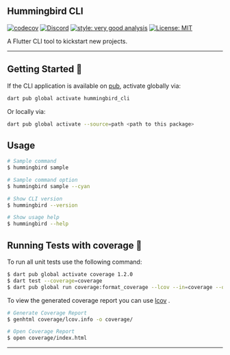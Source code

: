 ## Hummingbird CLI

[![codecov](https://codecov.io/github/Hummingbird-CLI/Hummingbird-CLI/graph/badge.svg?token=UN54CEP9GS)](https://codecov.io/github/Hummingbird-CLI/Hummingbird-CLI)
[![Discord](https://img.shields.io/discord/1154421984353067090)](https://discord.gg/3aENy3Xvdk)
[![style: very good analysis][very_good_analysis_badge]][very_good_analysis_link]
[![License: MIT][license_badge]][license_link]

A Flutter CLI tool to kickstart new projects.

---

## Getting Started 🚀

If the CLI application is available on [pub](https://pub.dev), activate globally via:

```sh
dart pub global activate hummingbird_cli
```

Or locally via:

```sh
dart pub global activate --source=path <path to this package>
```

## Usage

```sh
# Sample command
$ hummingbird sample

# Sample command option
$ hummingbird sample --cyan

# Show CLI version
$ hummingbird --version

# Show usage help
$ hummingbird --help
```

## Running Tests with coverage 🧪

To run all unit tests use the following command:

```sh
$ dart pub global activate coverage 1.2.0
$ dart test --coverage=coverage
$ dart pub global run coverage:format_coverage --lcov --in=coverage --out=coverage/lcov.info
```

To view the generated coverage report you can use [lcov](https://github.com/linux-test-project/lcov)
.

```sh
# Generate Coverage Report
$ genhtml coverage/lcov.info -o coverage/

# Open Coverage Report
$ open coverage/index.html
```

---

[license_badge]: https://img.shields.io/badge/license-MIT-blue.svg
[license_link]: https://opensource.org/licenses/MIT
[very_good_analysis_badge]: https://img.shields.io/badge/style-very_good_analysis-B22C89.svg
[very_good_analysis_link]: https://pub.dev/packages/very_good_analysis